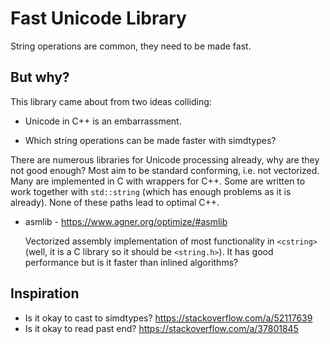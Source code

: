 # Fast Unicode Library

String operations are common, they need to be made fast.

## But why?

This library came about from two ideas colliding:

* Unicode in C++ is an embarrassment.

* Which string operations can be made faster with simdtypes?

There are numerous libraries for Unicode processing already, why are
they not good enough? Most aim to be standard conforming, i.e. not
vectorized. Many are implemented in C with wrappers for C++. Some are
written to work together with `std::string` (which has enough problems
as it is already). None of these paths lead to optimal C++.

* asmlib - https://www.agner.org/optimize/#asmlib

  Vectorized assembly implementation of most functionality in
  `<cstring>` (well, it is a C library so it should be
  `<string.h>`). It has good performance but is it faster than inlined
  algorithms?

## Inspiration

* Is it okay to cast to simdtypes? https://stackoverflow.com/a/52117639
* Is it okay to read past end? https://stackoverflow.com/a/37801845
